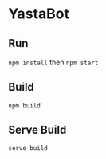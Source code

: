 # YastaBot

 

## Run
```npm install``` 
then ```npm start```

## Build
```npm build``` 

## Serve Build
```serve build```



